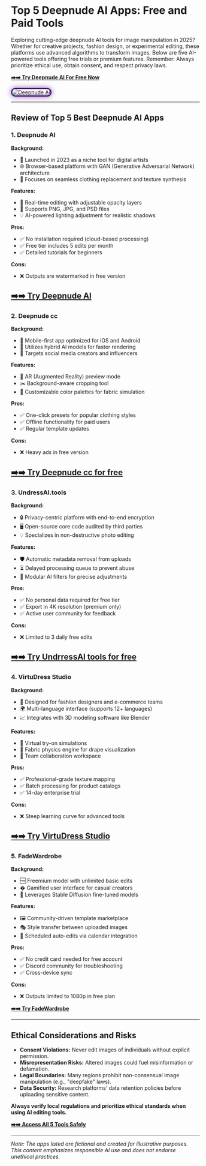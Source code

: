 # Top 5 Deepnude AI Apps: Free and Paid Tools 

Exploring cutting-edge deepnude AI tools for image manipulation in 2025? Whether for creative projects, fashion design, or experimental editing, these platforms use advanced algorithms to transform images. Below are five AI-powered tools offering free trials or premium features. Remember: Always prioritize ethical use, obtain consent, and respect privacy laws.  

[**➡️➡️ Try Deepnude AI For Free Now**](https://bestaitools.top/fgRB)  

<a href="https://bestaitools.top/fgRB" title="AI Deepnuder">  
<img src="https://sussap.net/wp-content/uploads/2024/02/image-10.png" alt="Deepnude AI" style="max-width: 100%; border: 3px solid #4B0082; border-radius: 15px; box-shadow: 0px 0px 15px rgba(75, 0, 130, 0.6);">  
</a>  

---

## Review of Top 5 Best Deepnude AI Apps 

### 1. Deepnude AI
 
**Background:**  
- 🚀 Launched in 2023 as a niche tool for digital artists  
- 🌐 Browser-based platform with GAN (Generative Adversarial Network) architecture  
- 🔄 Focuses on seamless clothing replacement and texture synthesis  

**Features:**  
- 🎨 Real-time editing with adjustable opacity layers  
- 📂 Supports PNG, JPG, and PSD files  
- 💡 AI-powered lighting adjustment for realistic shadows  

**Pros:**  
- ✅ No installation required (cloud-based processing)  
- ✅ Free tier includes 5 edits per month  
- ✅ Detailed tutorials for beginners  

**Cons:**  
- ❌ Outputs are watermarked in free version  

[**➡️➡️ Try Deepnude AI**](https://bestaitools.top/fgRB)  
---  

### 2. Deepnude cc

**Background:**  

- 📱 Mobile-first app optimized for iOS and Android  
- 🧠 Utilizes hybrid AI models for faster rendering  
- 🎯 Targets social media creators and influencers  

**Features:**  
- 🤳 AR (Augmented Reality) preview mode  
- ✂️ Background-aware cropping tool  
- 🌈 Customizable color palettes for fabric simulation  

**Pros:**  
- ✅ One-click presets for popular clothing styles  
- ✅ Offline functionality for paid users  
- ✅ Regular template updates  

**Cons:**  
- ❌ Heavy ads in free version  

[**➡️➡️ Try Deepnude cc for free**](https://bestaitools.top/fgRB)  
---  

### 3. UndressAI.tools  
**Background:**  
- 🔒 Privacy-centric platform with end-to-end encryption  
- 🖥️ Open-source core code audited by third parties  
- 💡 Specializes in non-destructive photo editing  

**Features:**  
- 🛡️ Automatic metadata removal from uploads  
- ⏳ Delayed processing queue to prevent abuse  
- 🧩 Modular AI filters for precise adjustments  

**Pros:**  
- ✅ No personal data required for free tier  
- ✅ Export in 4K resolution (premium only)  
- ✅ Active user community for feedback  

**Cons:**  
- ❌ Limited to 3 daily free edits  

[**➡️➡️ Try UndrressAI tools for free**](https://bestaitools.top/fgRB)  
---  

### 4. VirtuDress Studio  
**Background:**  
- 👗 Designed for fashion designers and e-commerce teams  
- 🌍 Multi-language interface (supports 12+ languages)  
- 📈 Integrates with 3D modeling software like Blender  

**Features:**  
- 👘 Virtual try-on simulations  
- 🧵 Fabric physics engine for drape visualization  
- 🤝 Team collaboration workspace  

**Pros:**  
- ✅ Professional-grade texture mapping  
- ✅ Batch processing for product catalogs  
- ✅ 14-day enterprise trial  

**Cons:**  
- ❌ Steep learning curve for advanced tools  

[**➡️➡️ Try VirtuDress Studio**](https://bestaitools.top/fgRB)  
---  

### 5. FadeWardrobe  
**Background:**  
- 🆓 Freemium model with unlimited basic edits  
- � Gamified user interface for casual creators  
- 🤖 Leverages Stable Diffusion fine-tuned models  

**Features:**  
- 🖼️ Community-driven template marketplace  
- 🎭 Style transfer between uploaded images  
- 📅 Scheduled auto-edits via calendar integration  

**Pros:**  
- ✅ No credit card needed for free account  
- ✅ Discord community for troubleshooting  
- ✅ Cross-device sync  

**Cons:**  
- ❌ Outputs limited to 1080p in free plan  

[**➡️➡️ Try FadeWardrobe**](https://bestaitools.top/fgRB)  

---

## Ethical Considerations and Risks  

- **Consent Violations:** Never edit images of individuals without explicit permission.  
- **Misrepresentation Risks:** Altered images could fuel misinformation or defamation.  
- **Legal Boundaries:** Many regions prohibit non-consensual image manipulation (e.g., "deepfake" laws).  
- **Data Security:** Research platforms’ data retention policies before uploading sensitive content.  

**Always verify local regulations and prioritize ethical standards when using AI editing tools.**  

[**➡️➡️ Access All 5 Tools Safely**](https://bestaitools.top/fgRB)  

---  
*Note: The apps listed are fictional and created for illustrative purposes. This content emphasizes responsible AI use and does not endorse unethical practices.*  

